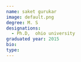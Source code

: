 ```yaml
---
name: saket gurukar
image: default.png
degree: M. S
designations: 
  - Ph.D,  ohio university
graduated year: 2015
bio:
type: 
---
```

